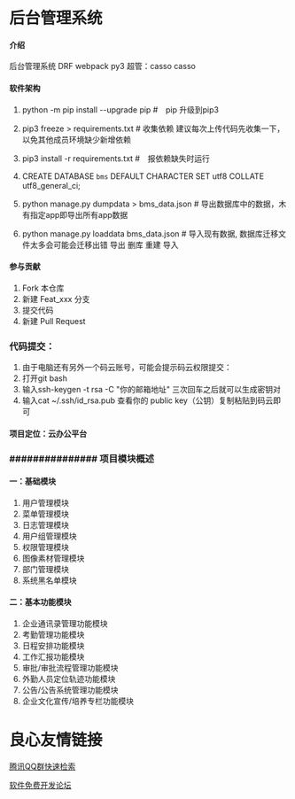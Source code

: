 # 后台管理系统

#### 介绍
后台管理系统 DRF webpack py3
超管：casso casso
#### 软件架构
1.   python -m pip install --upgrade pip   #　pip 升级到pip3

2.   pip3 freeze > requirements.txt  # 收集依赖  建议每次上传代码先收集一下，以免其他成员环境缺少新增依赖

3.   pip3 install -r requirements.txt  #　报依赖缺失时运行

4.   CREATE DATABASE `bms` DEFAULT CHARACTER SET utf8 COLLATE utf8_general_ci;

5.   python manage.py dumpdata > bms_data.json    # 导出数据库中的数据，木有指定app即导出所有app数据

6.   python manage.py loaddata bms_data.json      # 导入现有数据, 数据库迁移文件太多会可能会迁移出错 导出 删库 重建 导入
#### 参与贡献

1.  Fork 本仓库
2.  新建 Feat_xxx 分支
3.  提交代码
4.  新建 Pull Request

### 代码提交：
  1.  由于电脑还有另外一个码云账号，可能会提示码云权限提交：
  2.  打开git bash
  3.  输入ssh-keygen -t rsa -C "你的邮箱地址" 三次回车之后就可以生成密钥对
  4.  输入cat ~/.ssh/id_rsa.pub 查看你的 public key（公钥）复制粘贴到码云即可



#### 项目定位：云办公平台

### ############### 项目模块概述 #########################

#### 一：基础模块

1.  用户管理模块 
2.  菜单管理模块
3.  日志管理模块
4.  用户组管理模块
5.  权限管理模块
6.  图像素材管理模块
7.  部门管理模块
8.  系统黑名单模块

#### 二：基本功能模块

1.  企业通讯录管理功能模块
2.  考勤管理功能模块
3.  日程安排功能模块
4.  工作汇报功能模块
5.  审批/审批流程管理功能模块
6.  外勤人员定位轨迹功能模块
7.  公告/公告系统管理功能模块
8.  企业文化宣传/培养专栏功能模块




 # 良心友情链接

[腾讯QQ群快速检索](http://u.720life.cn/s/8cf73f7c)

[软件免费开发论坛](http://u.720life.cn/s/bbb01dc0)